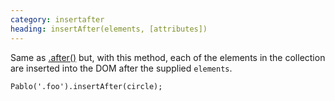 ```yaml
--- 
category: insertafter
heading: insertAfter(elements, [attributes])
---
```


Same as [.after()][after] but, with this method, each of the elements in the collection are inserted into the DOM after the supplied `elements`.

    Pablo('.foo').insertAfter(circle);

[after]: /api/after/